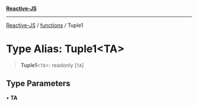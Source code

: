 [**Reactive-JS**](../../README.md)

***

[Reactive-JS](../../README.md) / [functions](../README.md) / Tuple1

# Type Alias: Tuple1\<TA\>

> **Tuple1**\<`TA`\>: readonly \[`TA`\]

## Type Parameters

• **TA**
